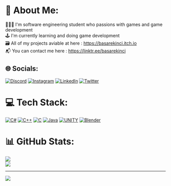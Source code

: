 # 🪪 About Me:
🧑🏻‍🎓 I'm software engineering student who passions with games and game development<br>🕹️ I'm currently learning and doing game development<br>🗃️ All of my projects aviable at here : https://basarekinci.itch.io<br>📬 You can contact me here : https://linktr.ee/basarekinci


## 🌐 Socials:
[![Discord](https://img.shields.io/badge/Discord-%237289DA.svg?logo=discord&logoColor=white)](https://discord.gg/basarekinci) [![Instagram](https://img.shields.io/badge/Instagram-%23E4405F.svg?logo=Instagram&logoColor=white)](https://instagram.com/basar.ekincii) [![LinkedIn](https://img.shields.io/badge/LinkedIn-%230077B5.svg?logo=linkedin&logoColor=white)](https://linkedin.com/in/ismail-basar-ekinci-446674202) [![Twitter](https://img.shields.io/badge/Twitter-%231DA1F2.svg?logo=Twitter&logoColor=white)](https://twitter.com/BasarEkincii) 

# 💻 Tech Stack:
[![C#](https://img.shields.io/badge/c%23-%23239120.svg?style=for-the-badge&logo=c-sharp&logoColor=white)](https://learn.microsoft.com/en-us/dotnet/csharp/) [![C++](https://img.shields.io/badge/c++-%2300599C.svg?style=for-the-badge&logo=c%2B%2B&logoColor=white)](https://learn.microsoft.com/en-us/cpp/cpp/?view=msvc-170) [![C](https://img.shields.io/badge/c-%2300599C.svg?style=for-the-badge&logo=c&logoColor=white)](https://learn.microsoft.com/en-us/cpp/c-language/?view=msvc-170) [![Java](https://img.shields.io/badge/java-%23ED8B00.svg?style=for-the-badge&logo=java&logoColor=white)](https://www.w3schools.com/java/default.asp) [![UNITY](https://img.shields.io/badge/Unity-%2320232a.svg?style=for-the-badge&logo=unity&logoColor=white)](https://unity.com/products/unity-engine) [![Blender](https://img.shields.io/badge/blender-%23F5792A.svg?style=for-the-badge&logo=blender&logoColor=white)](https://www.blender.org)
# 📊 GitHub Stats:
![](https://github-readme-streak-stats.herokuapp.com/?user=BasarEkinci&theme=dark&hide_border=false)<br/>
![](https://github-readme-stats.vercel.app/api/top-langs/?username=BasarEkinci&theme=dark&hide_border=false&include_all_commits=true&count_private=false&layout=compact)

---
[![](https://visitcount.itsvg.in/api?id=BasarEkinci&icon=0&color=0)](https://github.com/BasarEkinci)

<!-- Proudly created with GPRM ( https://gprm.itsvg.in ) -->

